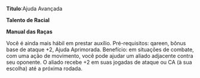 **Titulo**:Ajuda Avançada

**Talento de Racial**

**Manual das Raças**

 Você é ainda mais hábil em prestar auxílio. Pré-requisitos: qareen, bônus base de ataque +2, Ajuda Aprimorada. Benefício: em situações de combate, com uma ação de movimento, você pode ajudar um aliado adjacente contra seu oponente. O aliado recebe +2 em suas jogadas de ataque ou CA (à sua escolha) até a próxima rodada.